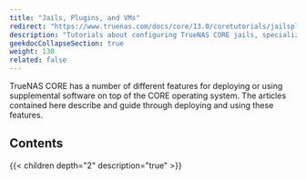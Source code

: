 ```yaml
---
title: "Jails, Plugins, and VMs"
redirect: "https://www.truenas.com/docs/core/13.0/coretutorials/jailspluginsvms/"
description: "Tutorials about configuring TrueNAS CORE jails, specialized jails called plugins, and virtual machines for full operating system deployments."
geekdocCollapseSection: true
weight: 130
related: false
---
```


TrueNAS CORE has a number of different features for deploying or using supplemental software on top of the CORE operating system.
The articles contained here describe and guide through deploying and using these features.

<div class="noprint">

## Contents

{{< children depth="2" description="true" >}}

</div>
